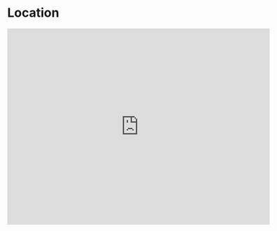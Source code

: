 # Location 

<iframe src="https://www.google.com/maps/embed?pb=!1m18!1m12!1m3!1d4244.012675913493!2d0.21025317860429754!3d42.28522615741865!2m3!1f0!2f0!3f0!3m2!1i1024!2i768!4f13.1!3m3!1m2!1s0x12a7ec6feca9d241%3A0xa18d2deee3061fcd!2s22393+Lig%C3%BCerre+de+Cinca%2C+Huesca%2C+Spain!5e1!3m2!1sen!2sch!4v1559425027495!5m2!1sen!2sch" width="600" height="450" frameborder="0" style="border:0" allowfullscreen></iframe> 
